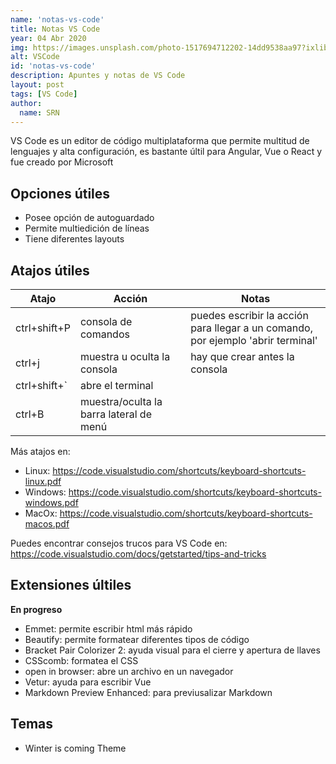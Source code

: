 ```yaml
---
name: 'notas-vs-code'
title: Notas VS Code
year: 04 Abr 2020
img: https://images.unsplash.com/photo-1517694712202-14dd9538aa97?ixlib=rb-1.2.1&ixid=eyJhcHBfaWQiOjEyMDd9&w=1000&q=80
alt: VSCode
id: 'notas-vs-code'
description: Apuntes y notas de VS Code
layout: post
tags: [VS Code]
author:
  name: SRN
---
```


VS Code es un editor de código multiplataforma que permite multitud de lenguajes y alta configuración, es bastante últil para Angular, Vue o React y fue creado por Microsoft

## Opciones útiles

* Posee opción de autoguardado
* Permite multiedición de líneas
* Tiene diferentes layouts

## Atajos útiles

|  **Atajo** | **Acción**  | **Notas** |
|---|---|---|
|ctrl+shift+P | consola de comandos | puedes escribir la acción para llegar a un comando, por ejemplo 'abrir terminal'|
|ctrl+j    | muestra u oculta la consola     | hay que crear antes la consola|
| ctrl+shift+`| abre el terminal ||
| ctrl+B | muestra/oculta la barra lateral de menú | |

Más atajos en:

* Linux: <https://code.visualstudio.com/shortcuts/keyboard-shortcuts-linux.pdf>
* Windows: <https://code.visualstudio.com/shortcuts/keyboard-shortcuts-windows.pdf>
* MacOx: <https://code.visualstudio.com/shortcuts/keyboard-shortcuts-macos.pdf>

Puedes encontrar consejos trucos para VS Code en:
<https://code.visualstudio.com/docs/getstarted/tips-and-tricks>

## Extensiones últiles

**En progreso**

* Emmet: permite escribir html más rápido
* Beautify: permite formatear diferentes tipos de código
* Bracket Pair Colorizer 2: ayuda visual para el cierre y apertura de llaves
* CSScomb: formatea el CSS
* open in browser: abre un archivo en un navegador
* Vetur: ayuda para escribir Vue
* Markdown Preview Enhanced: para previusalizar Markdown

## Temas

* Winter is coming Theme
